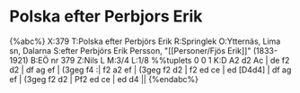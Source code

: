 # Polska efter Perbjors Erik

{%abc%}
X:379
T:Polska efter Perbjörs Erik
R:Springlek
O:Ytternäs, Lima sn, Dalarna
S:efter Perbjörs Erik Persson, "[[Personer/Fjös Erik]]" (1833-1921)
B:EÖ nr 379
Z:Nils L
M:3/4
L:1/8
%%tuplets 0 0 1
K:D
A2 d2 Ac | de f2 d2 | df ag ef | (3geg f4 :|
f2 a2 ef | (3geg f2 d2 | f2 ed ce | ed [D4d4] |
df ag ef | (3geg f2 d2 | Pf2 ed ce | ed d4 ||
{%endabc%}
